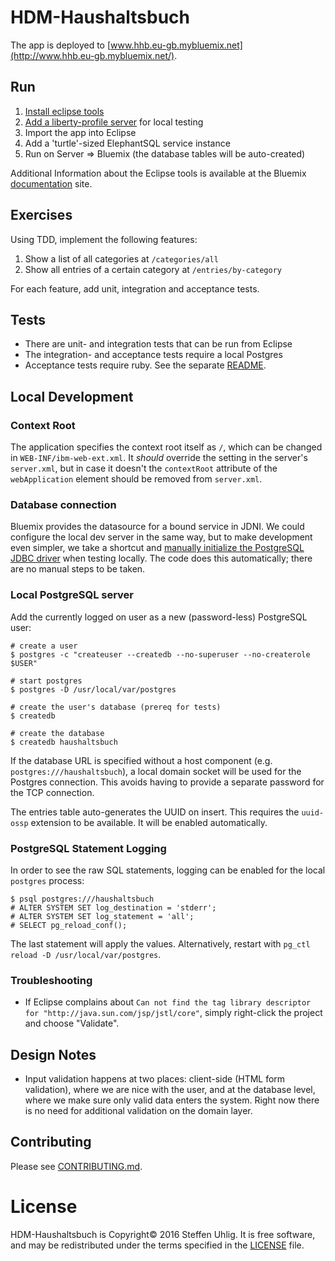 # HDM-Haushaltsbuch

The app is deployed to [www.hhb.eu-gb.mybluemix.net](http://www.hhb.eu-gb.mybluemix.net/).

## Run

1. [Install eclipse tools](https://developer.ibm.com/wasdev/getstarted/)
1. [Add a liberty-profile server](https://developer.ibm.com/wasdev/docs/developing-applications-wdt-liberty-profile/) for local testing
1. Import the app into Eclipse
1. Add a 'turtle'-sized ElephantSQL service instance
1. Run on Server => Bluemix (the database tables will be auto-created)

Additional Information about the Eclipse tools is available at the Bluemix [documentation](https://console.ng.bluemix.net/docs/manageapps/eclipsetools/eclipsetools.html) site.

## Exercises

Using TDD, implement the following features:

1. Show a list of all categories at `/categories/all`
1. Show all entries of a certain category at  `/entries/by-category`

For each feature, add unit, integration and acceptance tests.

## Tests

* There are unit- and integration tests that can be run from Eclipse
* The integration- and acceptance tests require a local Postgres
* Acceptance tests require ruby. See the separate [README](test/test/acceptance/README.markdown).

## Local Development

### Context Root

The application specifies the context root itself as `/`, which can be changed in `WEB-INF/ibm-web-ext.xml`. It *should* override the setting in the server's `server.xml`, but in case it doesn't the `contextRoot` attribute of the `webApplication` element should be removed from `server.xml`.

### Database connection

Bluemix provides the datasource for a bound service in JDNI. We could configure the local dev server in the same way, but to make development even simpler, we take a shortcut and [manually initialize the PostgreSQL JDBC driver](https://jdbc.postgresql.org/documentation/94/use.html) when testing locally. The code does this automatically; there are no manual steps to be taken.

### Local PostgreSQL server

Add the currently logged on user as a new (password-less) PostgreSQL user:

  ```
  # create a user
  $ postgres -c "createuser --createdb --no-superuser --no-createrole $USER"

  # start postgres
  $ postgres -D /usr/local/var/postgres

  # create the user's database (prereq for tests)
  $ createdb

  # create the database
  $ createdb haushaltsbuch
  ```

If the database URL is specified without a host component (e.g. `postgres:///haushaltsbuch`), a local domain socket will be used for the Postgres connection. This avoids having to provide a separate password for the TCP connection.

The entries table auto-generates the UUID on insert. This requires the `uuid-ossp` extension to be available. It will be enabled automatically.

### PostgreSQL Statement Logging

In order to see the raw SQL statements, logging can be enabled for the local `postgres` process:

  ```
  $ psql postgres:///haushaltsbuch
  # ALTER SYSTEM SET log_destination = 'stderr';
  # ALTER SYSTEM SET log_statement = 'all';
  # SELECT pg_reload_conf();
  ```

The last statement will apply the values. Alternatively,  restart with `pg_ctl reload -D /usr/local/var/postgres`.

### Troubleshooting

* If Eclipse complains about `Can not find the tag library descriptor for "http://java.sun.com/jsp/jstl/core"`, simply right-click the project and choose "Validate".

## Design Notes

* Input validation happens at two places: client-side (HTML form validation), where we are nice with the user, and at the database level, where we make sure only valid data enters the system. Right now there is no need for additional validation on the domain layer.

## Contributing

Please see [CONTRIBUTING.md](CONTRIBUTING.md).

# License

HDM-Haushaltsbuch is Copyright© 2016 Steffen Uhlig. It is free software, and may be redistributed under the terms specified in the [LICENSE](LICENSE) file.
